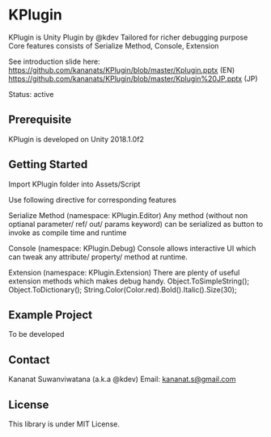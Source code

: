 KPlugin
===
KPlugin is Unity Plugin by @kdev
Tailored for richer debugging purpose
Core features consists of Serialize Method, Console, Extension

See introduction slide here:
https://github.com/kananats/KPlugin/blob/master/Kplugin.pptx (EN)
https://github.com/kananats/KPlugin/blob/master/Kplugin%20JP.pptx (JP)

Status: active

Prerequisite
---
KPlugin is developed on Unity 2018.1.0f2

Getting Started
---
Import KPlugin folder into Assets/Script

Use following directive for corresponding features

Serialize Method
(namespace: KPlugin.Editor)
Any method (without non optianal parameter/ ref/ out/ params keyword) can be serialized as button to invoke as compile time and runtime

Console
(namespace: KPlugin.Debug)
Console allows interactive UI which can tweak any attribute/ property/ method at runtime.

Extension
(namespace: KPlugin.Extension)
There are plenty of useful extension methods which makes debug handy.
Object.ToSimpleString();
Object.ToDictionary();
String.Color(Color.red).Bold().Italic().Size(30);

Example Project
---
To be developed

Contact
---
Kananat Suwanviwatana (a.k.a @kdev)
Email: kananat.s@gmail.com
 
License
---
This library is under MIT License.
